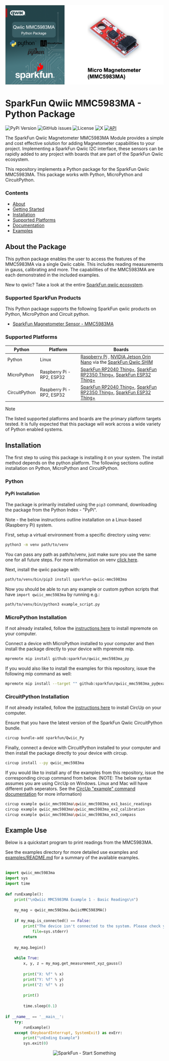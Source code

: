![Qwiic MMC5983MA - Python Package](docs/images/gh-banner.png "qwiic MMC5983MA Python Package")

# SparkFun Qwiic MMC5983MA - Python Package

![PyPi Version](https://img.shields.io/pypi/v/sparkfun_qwiic_mmc5983ma)
![GitHub issues](https://img.shields.io/github/issues/sparkfun/qwiic_mmc5983ma_py)
![License](https://img.shields.io/github/license/sparkfun/qwiic_mmc5983ma_py)
![X](https://img.shields.io/twitter/follow/sparkfun)
[![API](https://img.shields.io/badge/API%20Reference-blue)](https://docs.sparkfun.com/qwiic_mmc5983ma_py/classqwiic__mmc5983ma_1_1_qwiic_m_m_c5983_m_a.html)

The SparkFun Qwiic Magnetometer MMC5983MA Module provides a simple and cost effective solution for adding Magnetometer capabilities to your project. Implementing a SparkFun Qwiic I2C interface, these sensors can be rapidly added to any project with boards that are part of the SparkFun Qwiic ecosystem.

This repository implements a Python package for the SparkFun Qwiic MMC5983MA. This package works with Python, MicroPython and CircuitPython.

### Contents

* [About](#about-the-package)
* [Getting Started](#getting-started)
* [Installation](#installation)
* [Supported Platforms](#supported-platforms)
* [Documentation](https://docs.sparkfun.com/qwiic_mmc5983ma_py/classqwiic__mmc5983ma_1_1_qwiic_m_m_c5983_m_a.html)
* [Examples](#examples)

## About the Package

This python package enables the user to access the features of the MMC5983MA via a single Qwiic cable. This includes reading measurements in gauss, calibrating and more. The capabilities of the MMC5983MA are each demonstrated in the included examples.

New to qwiic? Take a look at the entire [SparkFun qwiic ecosystem](https://www.sparkfun.com/qwiic).

### Supported SparkFun Products

This Python package supports the following SparkFun qwiic products on Python, MicroPython and Circuit python. 

* [SparkFun Magnetometer Sensor - MMC5983MA](https://www.sparkfun.com/products/19921)

### Supported Platforms

| Python | Platform | Boards |
|--|--|--|
| Python | Linux | [Raspberry Pi](https://www.sparkfun.com/raspberry-pi-5-8gb.html) , [NVIDIA Jetson Orin Nano](https://www.sparkfun.com/nvidia-jetson-orin-nano-developer-kit.html) via the [SparkFun Qwiic SHIM](https://www.sparkfun.com/sparkfun-qwiic-shim-for-raspberry-pi.html) |
| MicroPython | Raspberry Pi - RP2, ESP32 | [SparkFun RP2040 Thing+](https://www.sparkfun.com/sparkfun-thing-plus-rp2040.html), [SparkFun RP2350 Thing+](https://www.sparkfun.com/sparkfun-thing-plus-rp2350.html), [SparkFun ESP32 Thing+](https://www.sparkfun.com/sparkfun-thing-plus-esp32-wroom-usb-c.html)
|CircuitPython | Raspberry Pi - RP2, ESP32 | [SparkFun RP2040 Thing+](https://www.sparkfun.com/sparkfun-thing-plus-rp2040.html), [SparkFun RP2350 Thing+](https://www.sparkfun.com/sparkfun-thing-plus-rp2350.html), [SparkFun ESP32 Thing+](https://www.sparkfun.com/sparkfun-thing-plus-esp32-wroom-usb-c.html)

> [!NOTE]
> The listed supported platforms and boards are the primary platform targets tested. It is fully expected that this package will work across a wide variety of Python enabled systems. 

## Installation 

The first step to using this package is installing it on your system. The install method depends on the python platform. The following sections outline installation on Python, MicroPython and CircuitPython.

### Python 

#### PyPi Installation

The package is primarily installed using the `pip3` command, downloading the package from the Python Index - "PyPi". 

Note - the below instructions outline installation on a Linux-based (Raspberry Pi) system.

First, setup a virtual environment from a specific directory using venv:
```sh
python3 -m venv path/to/venv
```
You can pass any path as path/to/venv, just make sure you use the same one for all future steps. For more information on venv [click here](https://docs.python.org/3/library/venv.html).

Next, install the qwiic package with:
```sh
path/to/venv/bin/pip3 install sparkfun-qwiic-mmc5983ma
```
Now you should be able to run any example or custom python scripts that have `import qwiic_mmc5983ma` by running e.g.:
```sh
path/to/venv/bin/python3 example_script.py
```

### MicroPython Installation
If not already installed, follow the [instructions here](https://docs.micropython.org/en/latest/reference/mpremote.html) to install mpremote on your computer.

Connect a device with MicroPython installed to your computer and then install the package directly to your device with mpremote mip.
```sh
mpremote mip install github:sparkfun/qwiic_mmc5983ma_py
```

If you would also like to install the examples for this repository, issue the following mip command as well:
```sh
mpremote mip install --target "" github:sparkfun/qwiic_mmc5983ma_py@examples
```

### CircuitPython Installation
If not already installed, follow the [instructions here](https://docs.circuitpython.org/projects/circup/en/latest/#installation) to install CircUp on your computer.

Ensure that you have the latest version of the SparkFun Qwiic CircuitPython bundle. 
```sh
circup bundle-add sparkfun/Qwiic_Py
```

Finally, connect a device with CircuitPython installed to your computer and then install the package directly to your device with circup.
```sh
circup install --py qwiic_mmc5983ma
```

If you would like to install any of the examples from this repository, issue the corresponding circup command from below. (NOTE: The below syntax assumes you are using CircUp on Windows. Linux and Mac will have different path seperators. See the [CircUp "example" command documentation](https://learn.adafruit.com/keep-your-circuitpython-libraries-on-devices-up-to-date-with-circup/example-command) for more information)

```sh
circup example qwiic_mmc5983ma\qwiic_mmc5983ma_ex1_basic_readings
circup example qwiic_mmc5983ma\qwiic_mmc5983ma_ex2_calibration
circup example qwiic_mmc5983ma\qwiic_mmc5983ma_ex3_compass
```

Example Use
 ---------------
Below is a quickstart program to print readings from the MMC5983MA.

See the examples directory for more detailed use examples and [examples/README.md](https://github.com/sparkfun/qwiic_mmc5983ma_py/blob/main/examples/README.md) for a summary of the available examples.

```python

import qwiic_mmc5983ma
import sys
import time

def runExample():
	print("\nQwiic MMC5983MA Example 1 - Basic Readings\n")

	my_mag = qwiic_mmc5983ma.QwiicMMC5983MA()

	if my_mag.is_connected() == False:
		print("The device isn't connected to the system. Please check your connection", \
			file=sys.stderr)
		return

	my_mag.begin()

	while True:
		x, y, z = my_mag.get_measurement_xyz_gauss()

		print("X: %f" % x)
		print("Y: %f" % y)
		print("Z: %f" % z)

		print()

		time.sleep(0.1)

if __name__ == '__main__':
	try:
		runExample()
	except (KeyboardInterrupt, SystemExit) as exErr:
		print("\nEnding Example")
		sys.exit(0)
```
<p align="center">
<img src="https://cdn.sparkfun.com/assets/custom_pages/3/3/4/dark-logo-red-flame.png" alt="SparkFun - Start Something">
</p>

